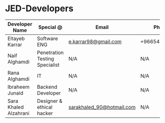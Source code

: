 # JED-Developers
| Developer Name | Special @ | Email | Phone |
| -------------- | --------- | ----- | ----- |
| Eltayeb Karrar | Software ENG | e.karrar98@gmail.com | +966545006176 |
| Naif Alghamdi | Penetration Testing Specialist | N/A | N/A |
| Rana Alghamdi | IT | N/A | N/A |
| Ibraheem Junaid | Backend Developer | N/A | N/A |
| Sara Khaled Alzahrani | Designer & ethical hacker | sarakhaled_90@hotmail.com | N/A |
